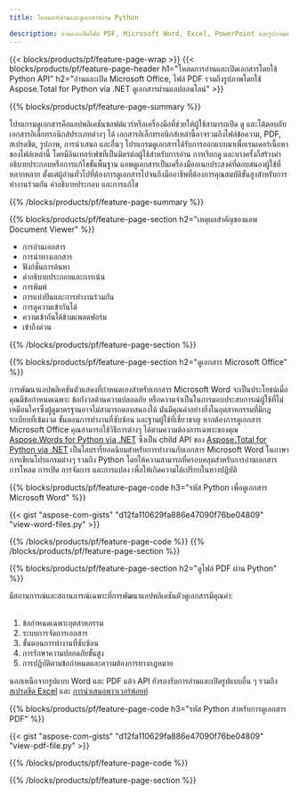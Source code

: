 ```yaml
---
title: โหลดการอ่านและดูเอกสารผ่าน Python 

description: อ่านและเปิดไฟล์ PDF, Microsoft Word, Excel, PowerPoint และรูปภาพผ่านแอปพลิเคชัน Python ของคุณ
---
```


{{< blocks/products/pf/feature-page-wrap >}}
{{< blocks/products/pf/feature-page-header h1="โหลดการอ่านและเปิดเอกสารโดยใช้ Python API" h2="อ่านและเปิด Microsoft Office, ไฟล์ PDF รวมถึงรูปภาพโดยใช้ Aspose.Total for Python via .NET ดูเอกสารผ่านแอปออนไลน์" >}}

{{% blocks/products/pf/feature-page-summary %}}

โปรแกรมดูเอกสารคือแอปพลิเคชันซอฟต์แวร์หรือเครื่องมือที่ช่วยให้ผู้ใช้สามารถเปิด ดู และโต้ตอบกับเอกสารอิเล็กทรอนิกส์ประเภทต่างๆ ได้ เอกสารอิเล็กทรอนิกส์เหล่านี้อาจรวมถึงไฟล์ข้อความ, PDF, สเปรดชีต, รูปภาพ, การนำเสนอ และอื่นๆ โปรแกรมดูเอกสารได้รับการออกแบบมาเพื่อเรนเดอร์เนื้อหาของไฟล์เหล่านี้ โดยมีอินเทอร์เฟซที่เป็นมิตรต่อผู้ใช้สำหรับการอ่าน การเรียกดู และบางครั้งก็สร้างคำอธิบายประกอบหรือการแก้ไขขั้นพื้นฐาน แอพดูเอกสารเป็นเครื่องมืออเนกประสงค์ที่ตอบสนองผู้ใช้ที่หลากหลาย ตั้งแต่ผู้อ่านทั่วไปที่ต้องการดูเอกสารไปจนถึงมืออาชีพที่ต้องการคุณสมบัติขั้นสูงสำหรับการทำงานร่วมกัน คำอธิบายประกอบ และการแก้ไข

{{% /blocks/products/pf/feature-page-summary  %}}

{{% blocks/products/pf/feature-page-section  h2="เหตุผลสำคัญของแอพ Document Viewer" %}}

- การอ่านเอกสาร
- การนำทางเอกสาร
- ฟังก์ชั่นการค้นหา
- คำอธิบายประกอบและการเน้น
- การพิมพ์
- การแบ่งปันและการทำงานร่วมกัน
- การดูความเข้ากันได้
- ความเข้ากันได้ข้ามแพลตฟอร์ม
- เข้าถึงด่วน

{{% /blocks/products/pf/feature-page-section %}}

{{% blocks/products/pf/feature-page-section  h2="ดูเอกสาร Microsoft Office" %}}

การพัฒนาแอปพลิเคชันตัวแสดงที่กำหนดเองสำหรับเอกสาร Microsoft Word จะเป็นประโยชน์เมื่อคุณมีข้อกำหนดเฉพาะ ข้อกังวลด้านความปลอดภัย หรือความจำเป็นในการมอบประสบการณ์ผู้ใช้ที่ไม่เหมือนใครซึ่งผู้ดูมาตรฐานอาจไม่สามารถตอบสนองได้ มันมีคุณค่าอย่างยิ่งในอุตสาหกรรมที่มีกฎระเบียบที่เข้มงวด ขั้นตอนการทำงานที่ซับซ้อน และฐานผู้ใช้ที่เชี่ยวชาญ หากต้องการดูเอกสาร Microsoft Office คุณสามารถใช้วิธีการต่างๆ ได้ตามความต้องการเฉพาะของคุณ [Aspose.Words for Python via .NET](https://products.aspose.com/words/python-net/) ซึ่งเป็น child API ของ [Aspose.Total for Python via .NET](https://products.aspose.com/total/python-net/) เป็นไลบรารี่ยอดนิยมสำหรับการทำงานกับเอกสาร Microsoft Word ในภาษาการเขียนโปรแกรมต่างๆ รวมถึง Python โดยให้ความสามารถที่ครอบคลุมสำหรับการอ่านเอกสาร การโหลด การเปิด การจัดการ และการแปลง เพื่อให้เกิดความได้เปรียบในทางปฏิบัติ  <br />

{{% blocks/products/pf/feature-page-code h3="รหัส Python เพื่อดูเอกสาร Microsoft Word" %}}

{{< gist "aspose-com-gists" "d12fa110629fa886e47090f76be04809" "view-word-files.py" >}}

{{% /blocks/products/pf/feature-page-code  %}}
{{% /blocks/products/pf/feature-page-section %}}

{{% blocks/products/pf/feature-page-section  h2="ดูไฟล์ PDF ผ่าน Python" %}}

มีสถานการณ์และสถานการณ์เฉพาะที่การพัฒนาแอปพลิเคชันตัวดูเอกสารมีคุณค่า:<br /><br />

1. ข้อกำหนดเฉพาะอุตสาหกรรม
1. ระบบการจัดการเอกสาร
1. ขั้นตอนการทำงานที่ซับซ้อน
1. การรักษาความปลอดภัยขั้นสูง
1. การปฏิบัติตามข้อกำหนดและความต้องการทางกฎหมาย

นอกเหนือจากรูปแบบ Word และ PDF แล้ว API ยังรองรับการอ่านและเปิดรูปแบบอื่น ๆ รวมถึง [สเปรดชีต Excel](https://products.aspose.com/total/th/python-java/viewer/xlsx/) และ [การนำเสนอพาวเวอร์พ้อยท์](https://products.aspose.com/total/th/python-net/viewer/pptx/)


{{% blocks/products/pf/feature-page-code h3="รหัส Python สำหรับการดูเอกสาร PDF" %}}

{{< gist "aspose-com-gists" "d12fa110629fa886e47090f76be04809" "view-pdf-file.py" >}}

{{% /blocks/products/pf/feature-page-code  %}}

{{% /blocks/products/pf/feature-page-section %}}